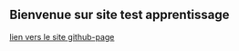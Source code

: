## Bienvenue sur site test apprentissage

[lien vers le site github-page](https://cloudspawn.github.io/htmlCssClassroom/robbie/)